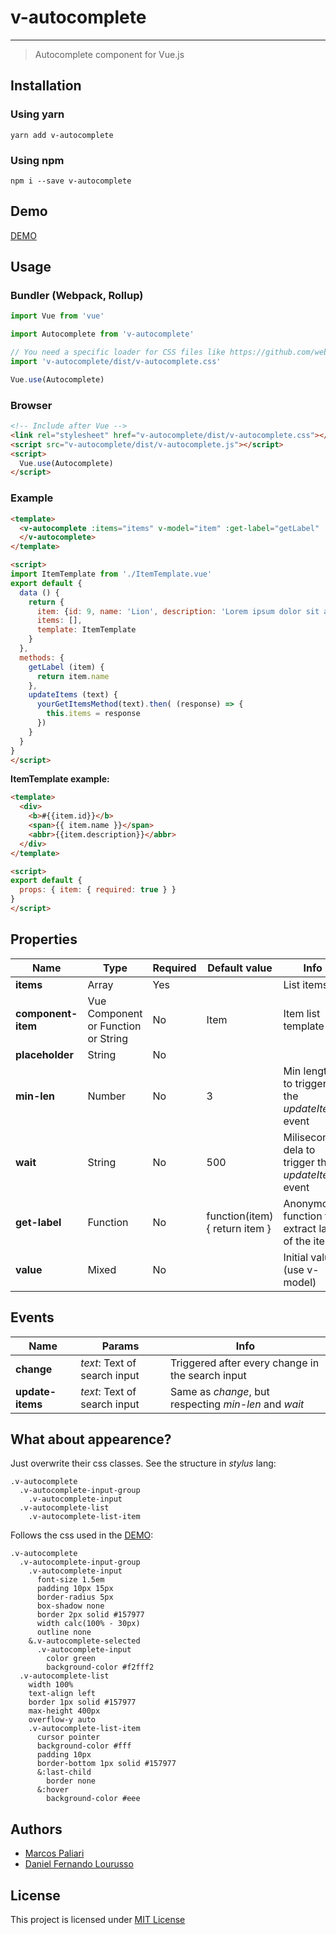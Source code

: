 # v-autocomplete
---

> Autocomplete component for Vue.js


## Installation

### Using yarn

`yarn add v-autocomplete`

### Using npm

`npm i --save v-autocomplete`

## Demo

[DEMO](http://paliari.github.io/v-autocomplete)

## Usage


### Bundler (Webpack, Rollup)

```js
import Vue from 'vue'

import Autocomplete from 'v-autocomplete'

// You need a specific loader for CSS files like https://github.com/webpack/css-loader
import 'v-autocomplete/dist/v-autocomplete.css'

Vue.use(Autocomplete)
```

### Browser

```html
<!-- Include after Vue -->
<link rel="stylesheet" href="v-autocomplete/dist/v-autocomplete.css"></link>
<script src="v-autocomplete/dist/v-autocomplete.js"></script>
<script>
  Vue.use(Autocomplete)
</script>
```

### Example

```html
<template>
  <v-autocomplete :items="items" v-model="item" :get-label="getLabel" :component-item='template' @update-items="updateItems">
  </v-autocomplete>
</template>

<script>
import ItemTemplate from './ItemTemplate.vue'
export default {
  data () {
    return {
      item: {id: 9, name: 'Lion', description: 'Lorem ipsum dolor sit amet, consectetur adipisicing elit.'},
      items: [],
      template: ItemTemplate
    }
  },
  methods: {
    getLabel (item) {
      return item.name
    },
    updateItems (text) {
      yourGetItemsMethod(text).then( (response) => {
        this.items = response
      })
    }
  }
}
</script>
```

**ItemTemplate example:**

```html
<template>
  <div>
    <b>#{{item.id}}</b>
    <span>{{ item.name }}</span>
    <abbr>{{item.description}}</abbr>
  </div>
</template>

<script>
export default {
  props: { item: { required: true } }
}
</script>
```

## Properties

| Name               | Type                                | Required | Default value                  | Info                                                   |
|--------------------|-------------------------------------|----------|--------------------------------|--------------------------------------------------------|
| **items**          | Array                               | Yes      |                                | List items                                             |
| **component-item** | Vue Component or Function or String | No       | Item                           | Item list template                                     |
| **placeholder**    | String                              | No       |                                |                                                        |
| **min-len**        | Number                              | No       | 3                              | Min length to trigger the *updateItems* event          |
| **wait**           | String                              | No       | 500                            | Miliseconds dela to trigger the *updateItems* event    |
| **get-label**      | Function                            | No       | function(item) { return item } | Anonymous function to extract label of the item        |
| **value**          | Mixed                               | No       |                                | Initial value (use v-model)                            |

## Events

| Name               | Params                       | Info                                                   |
|--------------------|------------------------------|--------------------------------------------------------|
| **change**         | *text*: Text of search input | Triggered after every change in the search input       |
| **update-items**   | *text*: Text of search input | Same as *change*, but respecting *min-len* and *wait*  |


## What about appearence?

Just overwrite their css classes. See the structure in *stylus* lang:

```stylus
.v-autocomplete
  .v-autocomplete-input-group
    .v-autocomplete-input
  .v-autocomplete-list
    .v-autocomplete-list-item
```

Follows the css used in the [DEMO](http://paliari.github.io/v-autocomplete):

```stylus
.v-autocomplete
  .v-autocomplete-input-group
    .v-autocomplete-input
      font-size 1.5em
      padding 10px 15px
      border-radius 5px
      box-shadow none
      border 2px solid #157977
      width calc(100% - 30px)
      outline none
    &.v-autocomplete-selected
      .v-autocomplete-input
        color green
        background-color #f2fff2
  .v-autocomplete-list
    width 100%
    text-align left
    border 1px solid #157977
    max-height 400px
    overflow-y auto
    .v-autocomplete-list-item
      cursor pointer
      background-color #fff
      padding 10px
      border-bottom 1px solid #157977
      &:last-child
        border none
      &:hover
        background-color #eee
```

## Authors

- [Marcos Paliari](http://paliari.com)
- [Daniel Fernando Lourusso](http://dflourusso.com.br)

## License

This project is licensed under [MIT License](http://en.wikipedia.org/wiki/MIT_License)
